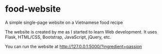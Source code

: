 # food-website

A simple single-page website on a Vietnamese food recipe

The website is created by me as I started to learn Web development. It uses Flask, HTML/CSS, Bootstrap, JavaScript, jQuery, etc.

You can run the website at http://127.0.0.1:5000/?ingredient=passion
